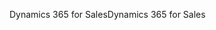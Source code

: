 <span data-ttu-id="63a6d-101">Dynamics 365 for Sales</span><span class="sxs-lookup"><span data-stu-id="63a6d-101">Dynamics 365 for Sales</span></span>
